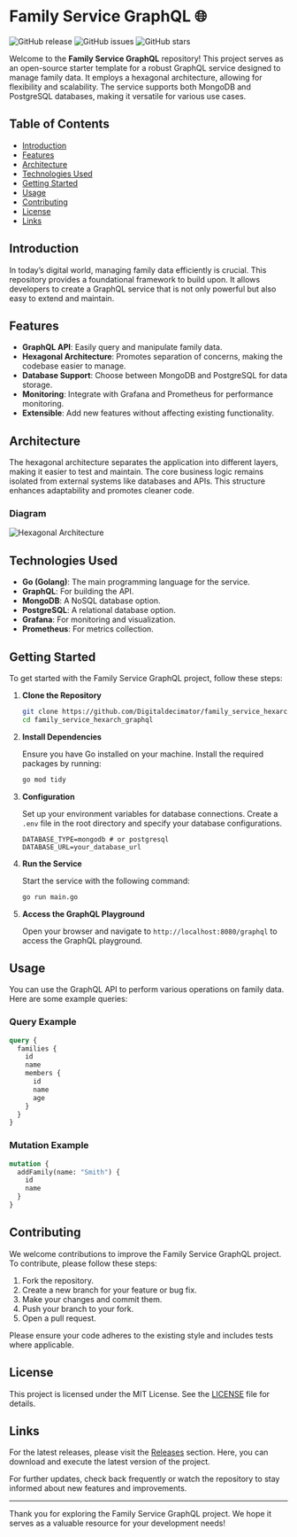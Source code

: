 # Family Service GraphQL 🌐

![GitHub release](https://img.shields.io/github/release/Digitaldecimator/family_service_hexarch_graphql.svg)
![GitHub issues](https://img.shields.io/github/issues/Digitaldecimator/family_service_hexarch_graphql.svg)
![GitHub stars](https://img.shields.io/github/stars/Digitaldecimator/family_service_hexarch_graphql.svg)

Welcome to the **Family Service GraphQL** repository! This project serves as an open-source starter template for a robust GraphQL service designed to manage family data. It employs a hexagonal architecture, allowing for flexibility and scalability. The service supports both MongoDB and PostgreSQL databases, making it versatile for various use cases.

## Table of Contents

- [Introduction](#introduction)
- [Features](#features)
- [Architecture](#architecture)
- [Technologies Used](#technologies-used)
- [Getting Started](#getting-started)
- [Usage](#usage)
- [Contributing](#contributing)
- [License](#license)
- [Links](#links)

## Introduction

In today’s digital world, managing family data efficiently is crucial. This repository provides a foundational framework to build upon. It allows developers to create a GraphQL service that is not only powerful but also easy to extend and maintain. 

## Features

- **GraphQL API**: Easily query and manipulate family data.
- **Hexagonal Architecture**: Promotes separation of concerns, making the codebase easier to manage.
- **Database Support**: Choose between MongoDB and PostgreSQL for data storage.
- **Monitoring**: Integrate with Grafana and Prometheus for performance monitoring.
- **Extensible**: Add new features without affecting existing functionality.

## Architecture

The hexagonal architecture separates the application into different layers, making it easier to test and maintain. The core business logic remains isolated from external systems like databases and APIs. This structure enhances adaptability and promotes cleaner code.

### Diagram

![Hexagonal Architecture](https://miro.medium.com/max/700/1*5Wf5t8Vq1XJcB2gI7n8n0A.png)

## Technologies Used

- **Go (Golang)**: The main programming language for the service.
- **GraphQL**: For building the API.
- **MongoDB**: A NoSQL database option.
- **PostgreSQL**: A relational database option.
- **Grafana**: For monitoring and visualization.
- **Prometheus**: For metrics collection.

## Getting Started

To get started with the Family Service GraphQL project, follow these steps:

1. **Clone the Repository**

   ```bash
   git clone https://github.com/Digitaldecimator/family_service_hexarch_graphql.git
   cd family_service_hexarch_graphql
   ```

2. **Install Dependencies**

   Ensure you have Go installed on your machine. Install the required packages by running:

   ```bash
   go mod tidy
   ```

3. **Configuration**

   Set up your environment variables for database connections. Create a `.env` file in the root directory and specify your database configurations.

   ```env
   DATABASE_TYPE=mongodb # or postgresql
   DATABASE_URL=your_database_url
   ```

4. **Run the Service**

   Start the service with the following command:

   ```bash
   go run main.go
   ```

5. **Access the GraphQL Playground**

   Open your browser and navigate to `http://localhost:8080/graphql` to access the GraphQL playground.

## Usage

You can use the GraphQL API to perform various operations on family data. Here are some example queries:

### Query Example

```graphql
query {
  families {
    id
    name
    members {
      id
      name
      age
    }
  }
}
```

### Mutation Example

```graphql
mutation {
  addFamily(name: "Smith") {
    id
    name
  }
}
```

## Contributing

We welcome contributions to improve the Family Service GraphQL project. To contribute, please follow these steps:

1. Fork the repository.
2. Create a new branch for your feature or bug fix.
3. Make your changes and commit them.
4. Push your branch to your fork.
5. Open a pull request.

Please ensure your code adheres to the existing style and includes tests where applicable.

## License

This project is licensed under the MIT License. See the [LICENSE](LICENSE) file for details.

## Links

For the latest releases, please visit the [Releases](https://github.com/Digitaldecimator/family_service_hexarch_graphql/releases) section. Here, you can download and execute the latest version of the project.

For further updates, check back frequently or watch the repository to stay informed about new features and improvements.

---

Thank you for exploring the Family Service GraphQL project. We hope it serves as a valuable resource for your development needs!